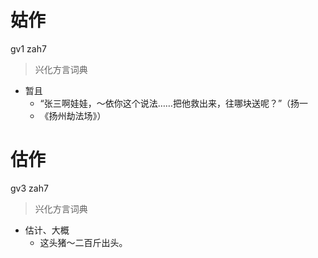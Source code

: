 # 姑作
gv1 zah7
> 兴化方言词典
- 暂且
  - “张三啊娃娃，～依你这个说法……把他救出来，往哪块送呢？”（扬一
  - 《扬州劫法场》）

# 估作
gv3 zah7
> 兴化方言词典
- 估计、大概
  - 这头猪～二百斤出头。
